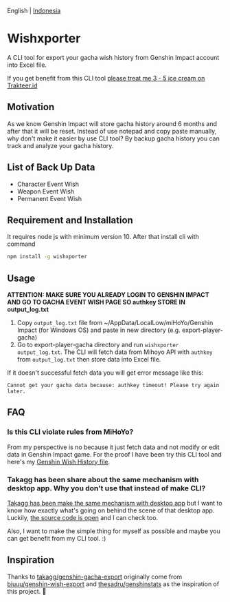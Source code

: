 English | [Indonesia](/README.en-US.md)


# Wishxporter

A CLI tool for export your gacha wish history from Genshin Impact account into Excel file.

If you get benefit from this CLI tool [please treat me 3 - 5 ice cream on Trakteer.id](https://trakteer.id/satyakresna)

## Motivation

As we know Genshin Impact will store gacha history around 6 months and after that it will be reset. Instead of use notepad and copy paste manually, why don't make it easier by use CLI tool? By backup gacha history you can track and analyze your gacha history.

## List of Back Up Data

- Character Event Wish
- Weapon Event Wish
- Permanent Event Wish

## Requirement and Installation

It requires node js with minimum version 10. After that install cli with command

```bash
npm install -g wishxporter
```

## Usage

**ATTENTION: MAKE SURE YOU ALREADY LOGIN TO GENSHIN IMPACT AND GO TO GACHA EVENT WISH PAGE SO authkey STORE IN output_log.txt**

1. Copy `output_log.txt` file from ~/AppData/LocalLow/miHoYo/Genshin Impact (for Windows OS) and paste in new directory (e.g. export-player-gacha)
2. Go to export-player-gacha directory and run `wishxporter output_log.txt`. The CLI will fetch data from Mihoyo API with `authkey` from `output_log.txt` then store data into Excel file.

If it doesn't successful fetch data you will get error message like this:

`Cannot get your gacha data because: authkey timeout! Please try again later.`

## FAQ

### Is this CLI violate rules from MiHoYo?

From my perspective is no because it just fetch data and not modify or edit data in Genshin Impact game. For the proof I have been try this CLI tool and here's my [Genshin Wish History file](https://drive.google.com/file/d/1Ny5LRSx4KjuarU6Dvn2S4mv2G9xYsn9O/view?usp=sharing).

### Takagg has been share about the same mechanism with desktop app. Why you don't use that instead of make CLI?

[Takagg has been make the same mechanism with desktop app](https://www.youtube.com/watch?v=EiW5-TwOOtI) but I want to know how exactly what's going on behind the scene of that desktop app. Luckily, [the source code is open](https://github.com/takagg/genshin-gacha-export) and I can check too.

Also, I want to make the simple thing for myself as possible and maybe you can get benefit from my CLI tool. :)

## Inspiration

Thanks to [takagg/genshin-gacha-export](https://github.com/takagg/genshin-gacha-export) originally come from [biuuu/genshin-wish-export](https://github.com/biuuu/genshin-wish-export) and [thesadru/genshinstats](https://github.com/thesadru/genshinstats) as the inspiration of this project. 🙏
